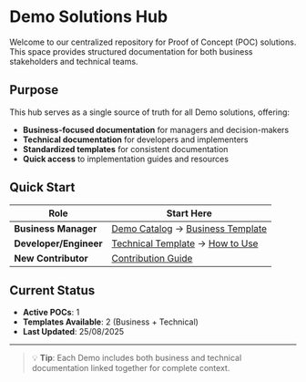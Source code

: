 # Demo Solutions Hub

Welcome to our centralized repository for Proof of Concept (POC) solutions. This space provides structured documentation for both business stakeholders and technical teams.

## Purpose

This hub serves as a single source of truth for all Demo solutions, offering:
- **Business-focused documentation** for managers and decision-makers
- **Technical documentation** for developers and implementers
- **Standardized templates** for consistent documentation
- **Quick access** to implementation guides and resources

## Quick Start

| Role | Start Here |
|------|------------|
| **Business Manager** | [Demo Catalog](demo-catalog/README.md) → [Business Template](templates/demos/business-template.md) |
| **Developer/Engineer** | [Technical Template](templates/demos/technical-template.md) → [How to Use](getting-started/README.md) |
| **New Contributor** | [Contribution Guide](guidelines/contribution-guide.md) |

## Current Status

- **Active POCs**: 1
- **Templates Available**: 2 (Business + Technical)
- **Last Updated**: 25/08/2025

---

> 💡 **Tip**: Each Demo includes both business and technical documentation linked together for complete context.
